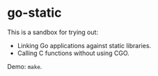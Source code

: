 # go-static

This is a sandbox for trying out:

* Linking Go applications against static libraries.
* Calling C functions without using CGO.

Demo: `make`.
